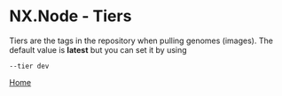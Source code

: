 # NX.Node - Tiers

Tiers are the tags in the repository when pulling genomes (images).  The default value is **latest**
but you can set it by using
```
--tier dev
```

[Home](../README.md)

